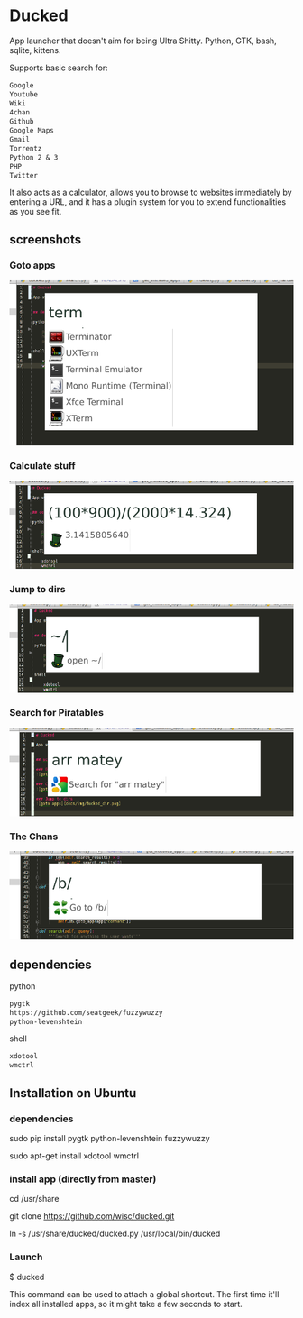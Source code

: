 # Ducked

App launcher that doesn't aim for being Ultra Shitty. Python, GTK, bash, sqlite, kittens.

Supports basic search for:

    Google
    Youtube
    Wiki
    4chan
    Github
    Google Maps
    Gmail
    Torrentz
    Python 2 & 3
    PHP
    Twitter

It also acts as a calculator, allows you to browse to websites immediately by entering a URL, and it has a plugin system
for you to extend functionalities as you see fit.

## screenshots

### Goto apps
![goto apps](docs/img/ducked_term.png)

### Calculate stuff
![goto apps](docs/img/ducked_calc.png)

### Jump to dirs
![goto apps](docs/img/ducked_dir.png)

### Search for Piratables
![goto apps](docs/img/ducked_search.png)

### The Chans
![goto apps](docs/img/ducked_chans.png)


## dependencies

python

    pygtk
    https://github.com/seatgeek/fuzzywuzzy
    python-levenshtein

shell

    xdotool
    wmctrl
    
    
## Installation on Ubuntu

### dependencies
sudo pip install pygtk python-levenshtein fuzzywuzzy

sudo apt-get install xdotool wmctrl

### install app (directly from master)
cd /usr/share

git clone https://github.com/wisc/ducked.git

ln -s /usr/share/ducked/ducked.py /usr/local/bin/ducked

### Launch

$ ducked

This command can be used to attach a global shortcut. The first time it'll index all installed apps, so it might take
 a few seconds to start.
